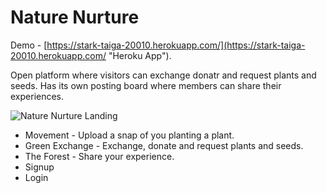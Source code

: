 # Nature Nurture
Demo - [https://stark-taiga-20010.herokuapp.com/](https://stark-taiga-20010.herokuapp.com/ "Heroku App").

Open platform where visitors can exchange donatr and request plants and seeds.
Has its own posting board where members can share their experiences.

![Nature Nurture Landing](https://github.com/DumindaWijesinghe/Nature-nurture/blob/master/client/app/images/Screen%20Shot%202019-02-15%20at%2011.52.08%20AM.png)

* Movement - Upload a snap of you planting a plant.
* Green Exchange - Exchange, donate and request plants and seeds.
* The Forest - Share your experience.
* Signup
* Login

